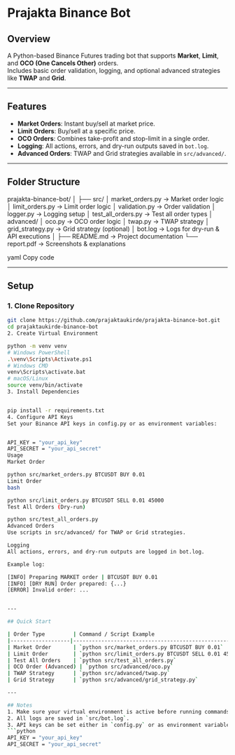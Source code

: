 # Prajakta Binance Bot

## Overview
A Python-based Binance Futures trading bot that supports **Market**, **Limit**, and **OCO (One Cancels Other)** orders.  
Includes basic order validation, logging, and optional advanced strategies like **TWAP** and **Grid**.

---

## Features
- **Market Orders**: Instant buy/sell at market price.  
- **Limit Orders**: Buy/sell at a specific price.  
- **OCO Orders**: Combines take-profit and stop-limit in a single order.  
- **Logging**: All actions, errors, and dry-run outputs saved in `bot.log`.  
- **Advanced Orders**: TWAP and Grid strategies available in `src/advanced/`.

---

## Folder Structure

prajakta-binance-bot/
│
├── src/
│ market_orders.py → Market order logic
│ limit_orders.py → Limit order logic
│ validation.py → Order validation
│ logger.py → Logging setup
│ test_all_orders.py → Test all order types
│ advanced/
│ oco.py → OCO order logic
│ twap.py → TWAP strategy
│ grid_strategy.py → Grid strategy (optional)
│ bot.log → Logs for dry-run & API executions
│
├── README.md → Project documentation
└── report.pdf → Screenshots & explanations

yaml
Copy code

---

## Setup

### 1. Clone Repository
```bash
git clone https://github.com/prajaktaukirde/prajakta-binance-bot.git
cd prajaktaukirde-binance-bot
2. Create Virtual Environment

python -m venv venv
# Windows PowerShell
.\venv\Scripts\Activate.ps1
# Windows CMD
venv\Scripts\activate.bat
# macOS/Linux
source venv/bin/activate
3. Install Dependencies


pip install -r requirements.txt
4. Configure API Keys
Set your Binance API keys in config.py or as environment variables:


API_KEY = "your_api_key"
API_SECRET = "your_api_secret"
Usage
Market Order

python src/market_orders.py BTCUSDT BUY 0.01
Limit Order
bash

python src/limit_orders.py BTCUSDT SELL 0.01 45000
Test All Orders (Dry-run)

python src/test_all_orders.py
Advanced Orders
Use scripts in src/advanced/ for TWAP or Grid strategies.

Logging
All actions, errors, and dry-run outputs are logged in bot.log.

Example log:

[INFO] Preparing MARKET order | BTCUSDT BUY 0.01
[INFO] [DRY RUN] Order prepared: {...}
[ERROR] Invalid order: ...


---

## Quick Start

| Order Type         | Command / Script Example                                  | Notes                                |
|-------------------|-----------------------------------------------------------|--------------------------------------|
| Market Order       | `python src/market_orders.py BTCUSDT BUY 0.01`           | Executes a market buy order           |
| Limit Order        | `python src/limit_orders.py BTCUSDT SELL 0.01 45000`    | Places a limit sell at 45,000 USDT   |
| Test All Orders    | `python src/test_all_orders.py`                          | Runs dry-run for Market, Limit, OCO  |
| OCO Order (Advanced) | `python src/advanced/oco.py`                             | Execute OCO take-profit + stop-limit |
| TWAP Strategy      | `python src/advanced/twap.py`                             | Time-weighted average price strategy  |
| Grid Strategy      | `python src/advanced/grid_strategy.py`                   | Optional grid trading strategy        |

---

## Notes
1. Make sure your virtual environment is active before running commands.
2. All logs are saved in `src/bot.log`.
3. API keys can be set either in `config.py` or as environment variables:
```python
API_KEY = "your_api_key"
API_SECRET = "your_api_secret"
